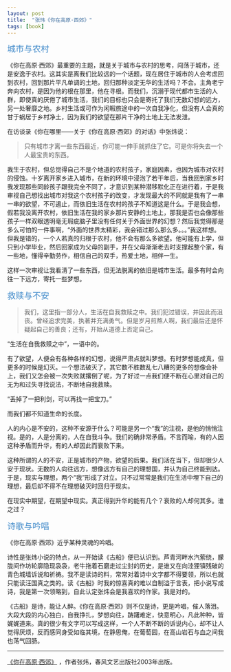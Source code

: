 ```yaml
---
layout: post
title:  "张玮《你在高原·西郊》"
tags: [book]
---
```


<span style="color:#428BCA; font-size: 1.4em;">城市与农村</span>

《你在高原·西郊》最重要的主题，就是关于城市与农村的思考，闯荡于城市，还是安逸于农村。这其实是离我们比较远的一个话题，现在居住于城市的人会考虑回到农村，回到那片平凡单调的土地，回归那种淡定无华的生活吗？不会。主角老宁奔向农村，是因为他的根在那里，他在寻根。而我们，沉溺于现代都市生活的人群，即使真的厌倦了城市生活，我们的目标也只会是寄托了我们无数幻想的远方，另一处奢靡之地。乡村生活或可作为闲暇旅途中的一次自我净化，但没有人会真的甘于蜗居于乡村净土，因为我们的欲望在那片干净的土地上无法发泄。

在访谈录《你在哪里——关于《你在高原·西郊》的对话》中张炜说：

> 只有城市才离一些东西最近，你可能一伸手就抓住了它。可是你将失去一个人最宝贵的东西。

我生于农村，但总觉得自己不是个地道的农村孩子，家庭因素，也因为城市对农村的侵蚀。十岁离开家乡进入城市，在新的环境中浸泡了若干年后，当我回到家乡时我发现那些同龄孩子跟我完全不同了，才意识到某种潜移默化正在进行着，于是我审视自己想找出城市对我这个农村孩子的改变，才发现最大的不同就是我有了一串一串的欲望，不可遏止，而依旧生活在农村的孩子不知道这是什么。于是我会想，假若我没离开农村，依旧生活在我的家乡那片安静的土地上，那我是否也会像那些孩子一样双眼透明毫无瑕疵脑子里没有任何关于外面世界的幻想？然后我觉得那是多么可怕的一件事啊，“外面的世界太精彩，我会错过那么那么多。。。”我这样想。
但我是错的，一个人若真的归根于农村，他不会有那么多欲望。他可能有上学，但只到小学毕业，然后回家成为父母的副手，并在父母渐渐老去时支撑起整个家，有一些地，懂得辛勤劳作，相信自己的双手，热爱土地，相伴一生。

这样一次审视让我看清了一些东西，但无法脱离的依旧是城市生活。最多有时会向往一下远方，寄托一些梦想。

<!--more-->

<span style="color:#428BCA; font-size: 1.4em;">救赎与不安</span>

> 我们，这里指一部分人，生活在自我救赎之中。我们犯过错误，并因此而沮丧。曾经追求完美，执著并充满勇气。但是岁月煎熬人啊，我们最后还是怀疑起自己的善良；还有，开始从道德上否定自己。

“生活在自我救赎之中”，一语中的。

有了欲望，人便会有各种各样的幻想，说得严肃点就叫梦想。有时梦想能成真，但更多的时候是幻灭。一个想法破灭了，其它数不胜数乱七八糟的更多的想像会补上，我们又怎会被一次失败就撂倒了呢，为了好过一点我们便不断在心里对自己的无为和过失寻找说法，不断地自我救赎。

“丢掉了一把利剑，可以再找一把宝刀。”

而我们都不知道生命的长度。

人的内心是不安的，这种不安源于什么？可能是另一个“我”的注视，是他的悄悄注视。是的，人是分离的，人在自我斗争。我们的确非常矛盾。不言而喻，有的人因这种矛盾而升华，有的人却因此而衰败下来。

这种所谓的人的不安，正是城市的产物，欲望的后果。我们活在当下，但却很少人安于现状。无数的人向往远方，想像远方有自己的理想国，并认为自己终能到达。于是，现实与理想，两个“我”形成了对立。只不过常常是我们在生活中埋下自己的理想，最后却不得不在理想破灭时回归于现实。

在现实中期望，在期望中现实。真正得到升华的能有几个？衰败的人却何其多。谁之过？


<span style="color:#428BCA; font-size: 1.4em;">诗歌与吟唱</span>

《你在高原·西郊》近乎某种灵魂的吟唱。

诗性是张炜小说的特点，从一开始读《古船》便已认识到。芦青河畔水汽萦绕，朦胧间作坊轮廓隐现袅袅，老牛拖着石磨走过尘封的历史，是谁又在向洼狸镇残破的青色城墙诉说和祈祷。我不是读诗的料，常常对着诗中文字都不得要领，所以也就只能读汪国真之类的。读《古船》时我的惊喜真的难以自制溢于言表，把小说写成诗，我是第一次领略到，自此认定张炜会是我喜欢的作家。我是对的。

《古船》是诗，能让人醉。《你在高原·西郊》则不仅是诗，更是吟唱，催人落泪。大段大段的内心独白，自我挣扎，梦想向往，踌躇难定，快意明心，凡此种种，皆娓娓道来。真的很少有文字可以写成这样，一个人不断不断的诉说内心，却不让人觉得厌烦，反而感同身受如临其境，在静思俺，在葡萄园，在高山岩石与血之间我也荡气回肠。 

<hr>

[《你在高原·西郊》](http://book.douban.com/subject/1045791/) ，作者张炜，春风文艺出版社2003年出版。